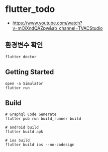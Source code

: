 # flutter_todo

* https://www.youtube.com/watch?v=mOiXndQAZpw&ab_channel=TVACStudio

## 환경변수 확인

```
flutter doctor
```

## Getting Started

```
open -a Simulator
flutter run
```

## Build

```
# Graphql Code Generate
flutter pub run build_runner build

# android build
flutter build apk

# ios build
flutter build ios --no-codesign
```
